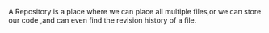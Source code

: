 A Repository is a place where we can place all multiple files,or we can store our code ,and can even find the revision history of a file.
